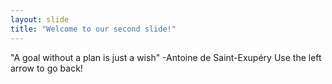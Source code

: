 ```yaml
---
layout: slide
title: "Welcome to our second slide!"
---
```

"A goal without a plan is just a wish" -Antoine de Saint-Exupéry 
Use the left arrow to go back!
